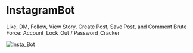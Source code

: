 # InstagramBot
Like, DM, Follow, View Story, Create Post, Save Post, and Comment
Brute Force: Account_Lock_Out / Password_Cracker



![Insta_Bot](https://github.com/WillCaton2350/InstaBot_Py/assets/54005049/eb61e9f9-1f62-46fe-97ae-5729289c903e)
